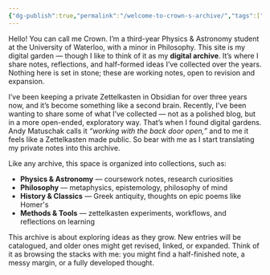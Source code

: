 ```yaml
---
{"dg-publish":true,"permalink":"/welcome-to-crown-s-archive/","tags":["gardenEntry"]}
---
```


Hello! You can call me Crown. I’m a third-year Physics & Astronomy student at the University of Waterloo, with a minor in Philosophy. This site is my digital garden — though I like to think of it as my **digital archive**. It’s where I share notes, reflections, and half-formed ideas I’ve collected over the years. Nothing here is set in stone; these are working notes, open to revision and expansion.

I’ve been keeping a private Zettelkasten in Obsidian for over three years now, and it’s become something like a second brain. Recently, I’ve been wanting to share some of what I’ve collected — not as a polished blog, but in a more open-ended, exploratory way. That’s when I found digital gardens. Andy Matuschak calls it _“working with the back door open,”_ and to me it feels like a Zettelkasten made public. So bear with me as I start translating my private notes into this archive.

Like any archive, this space is organized into collections, such as:

- **Physics & Astronomy** — coursework notes, research curiosities
- **Philosophy** — metaphysics, epistemology, philosophy of mind
- **History & Classics** — Greek antiquity, thoughts on epic poems like Homer's
- **Methods & Tools** — zettelkasten experiments, workflows, and reflections on learning

This archive is about exploring ideas as they grow. New entries will be catalogued, and older ones might get revised, linked, or expanded. Think of it as browsing the stacks with me: you might find a half-finished note, a messy margin, or a fully developed thought.
 




